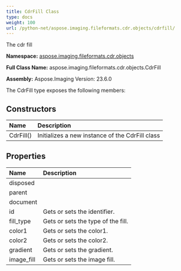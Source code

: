 ```yaml
---
title: CdrFill Class
type: docs
weight: 100
url: /python-net/aspose.imaging.fileformats.cdr.objects/cdrfill/
---
```


The cdr fill

**Namespace:** [aspose.imaging.fileformats.cdr.objects](/imaging/python-net/aspose.imaging.fileformats.cdr.objects/)

**Full Class Name:** aspose.imaging.fileformats.cdr.objects.CdrFill

**Assembly:**  Aspose.Imaging Version: 23.6.0

The CdrFill type exposes the following members:
## **Constructors**
|**Name**|**Description**|
| :- | :- |
|CdrFill()|Initializes a new instance of the CdrFill class|
## **Properties**
|**Name**|**Description**|
| :- | :- |
|disposed|  |
|parent|  |
|document|  |
|id|Gets or sets the identifier.|
|fill_type|Gets or sets the type of the fill.|
|color1|Gets or sets the color1.|
|color2|Gets or sets the color2.|
|gradient|Gets or sets the gradient.|
|image_fill|Gets or sets the image fill.|
